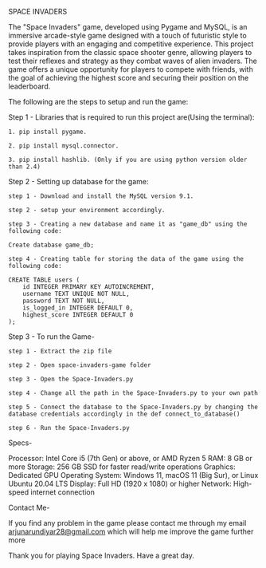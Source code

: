 
SPACE INVADERS

The "Space Invaders" game, developed using Pygame and MySQL, is an immersive arcade-style game
designed with a touch of futuristic style to provide players with an engaging and competitive experience. This project takes inspiration from the classic space shooter genre, allowing players to test their reflexes and strategy as they combat waves of
alien invaders. The game offers a unique opportunity for players to compete with friends, with the goal of
achieving the highest score and securing their position on the leaderboard.

The following are the steps to setup and run the game:

Step 1 - Libraries that is required to run this project are(Using the terminal):

    1. pip install pygame.

    2. pip install mysql.connector.

    3. pip install hashlib. (Only if you are using python version older than 2.4)

Step 2 - Setting up database for the game:

    step 1 - Download and install the MySQL version 9.1.

    step 2 - setup your environment accordingly.

    step 3 - Creating a new database and name it as "game_db" using the following code:

    Create database game_db;

    step 4 - Creating table for storing the data of the game using the following code:

    CREATE TABLE users (
        id INTEGER PRIMARY KEY AUTOINCREMENT,
        username TEXT UNIQUE NOT NULL,
        password TEXT NOT NULL,
        is_logged_in INTEGER DEFAULT 0,
        highest_score INTEGER DEFAULT 0
    );


Step 3 - To run the Game-

    step 1 - Extract the zip file

    step 2 - Open space-invaders-game folder

    step 3 - Open the Space-Invaders.py 

    step 4 - Change all the path in the Space-Invaders.py to your own path

    step 5 - Connect the database to the Space-Invaders.py by changing the database credentials accordingly in the def connect_to_database()

    step 6 - Run the Space-Invaders.py

Specs-

Processor: Intel Core i5 (7th Gen) or above, or AMD Ryzen 5
RAM: 8 GB or more
Storage: 256 GB SSD for faster read/write operations
Graphics: Dedicated GPU
Operating System: Windows 11, macOS 11 (Big Sur), or Linux Ubuntu 20.04 LTS
Display: Full HD (1920 x 1080) or higher
Network: High-speed internet connection

Contact Me-

If you find any problem in the game please contact me through my email arjunarundiyar28@gmail.com which will help me improve the game further more

Thank you for playing Space Invaders. Have a great day.